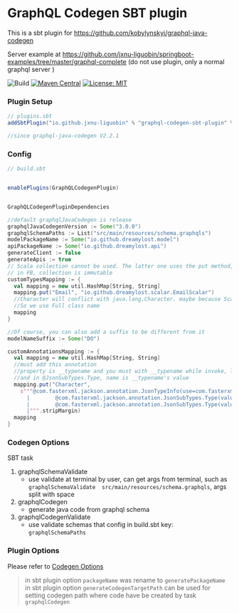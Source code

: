 # GraphQL Codegen SBT plugin #

This is a sbt plugin for https://github.com/kobylynskyi/graphql-java-codegen

Server example at https://github.com/jxnu-liguobin/springboot-examples/tree/master/graphql-complete (do not use plugin, only a normal graphql server )


![Build](https://github.com/kobylynskyi/graphql-java-codegen/workflows/Build/badge.svg)
[![Maven Central](https://maven-badges.herokuapp.com/maven-central/io.github.jxnu-liguobin/graphql-codegen-sbt-plugin/badge.svg)](https://maven-badges.herokuapp.com/maven-central/io.github.jxnu-liguobin/graphql-codegen-sbt-plugin)
[![License: MIT](https://img.shields.io/badge/License-MIT-yellow.svg)](https://opensource.org/licenses/MIT)


### Plugin Setup


```scala
// plugins.sbt
addSbtPlugin("io.github.jxnu-liguobin" % "graphql-codegen-sbt-plugin" % "<version>")

//since graphql-java-codegen V2.2.1
```

### Config


```scala
// build.sbt


enablePlugins(GraphQLCodegenPlugin)


GraphQLCodegenPluginDependencies

//default graphqlJavaCodegen is release
graphqlJavaCodegenVersion := Some("3.0.0")
graphqlSchemaPaths := List("src/main/resources/schema.graphqls")
modelPackageName := Some("io.github.dreamylost.model")
apiPackageName := Some("io.github.dreamylost.api")
generateClient := false
generateApis := true
// Scala collection cannot be used. The latter one uses the put method, which is not supported by Scala collection.
// in FB, collection is immutable
customTypesMapping := {
  val mapping = new util.HashMap[String, String]
  mapping.put("Email", "io.github.dreamylost.scalar.EmailScalar")
  //Character will conflict with java.lang.Character. maybe because Scala imports it automatically java.lang *.
  //So we use Full class name
  mapping
}

//Of course, you can also add a suffix to be different from it
modelNameSuffix := Some("DO")

customAnnotationsMapping := {
  val mapping = new util.HashMap[String, String]
  //must add this annotation
  //property is __typename and you must with __typename while invoke, like new CharacterResponseProjection().id().name().typename()
  //and in @JsonSubTypes.Type, name is __typename's value
  mapping.put("Character",
    s"""@com.fasterxml.jackson.annotation.JsonTypeInfo(use=com.fasterxml.jackson.annotation.JsonTypeInfo.Id.NAME, include=com.fasterxml.jackson.annotation.JsonTypeInfo.As.PROPERTY,property = "__typename")${System.lineSeparator()}@com.fasterxml.jackson.annotation.JsonSubTypes(value = {
      |        @com.fasterxml.jackson.annotation.JsonSubTypes.Type(value = HumanDO.class, name = "Human"),
      |        @com.fasterxml.jackson.annotation.JsonSubTypes.Type(value = DroidDO.class, name = "Droid")})
      |""".stripMargin)
  mapping
}
```

### Codegen Options


SBT task 

1. graphqlSchemaValidate          
    - use validate at terminal by user, can get args from terminal, such as `graphqlSchemaValidate  src/main/resources/schema.graphqls`, args split with space
2. graphqlCodegen                 
    - generate java code from graphql schema
3. graphqlCodegenValidate         
    - use validate schemas that config in build.sbt key: `graphqlSchemaPaths`


### Plugin Options


Please refer to [Codegen Options](../../docs/codegen-options.md)

> in sbt plugin option `packageName` was rename to `generatePackageName`
> in sbt plugin option `generateCodegenTargetPath` can be used for setting codegen path where code have be created by task `graphqlCodegen`


